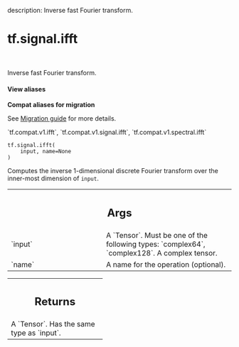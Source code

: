 description: Inverse fast Fourier transform.

<div itemscope itemtype="http://developers.google.com/ReferenceObject">
<meta itemprop="name" content="tf.signal.ifft" />
<meta itemprop="path" content="Stable" />
</div>

# tf.signal.ifft

<!-- Insert buttons and diff -->

<table class="tfo-notebook-buttons tfo-api nocontent" align="left">

</table>



Inverse fast Fourier transform.

<section class="expandable">
  <h4 class="showalways">View aliases</h4>
  <p>
<b>Compat aliases for migration</b>
<p>See
<a href="https://www.tensorflow.org/guide/migrate">Migration guide</a> for
more details.</p>
<p>`tf.compat.v1.ifft`, `tf.compat.v1.signal.ifft`, `tf.compat.v1.spectral.ifft`</p>
</p>
</section>

<pre class="devsite-click-to-copy prettyprint lang-py tfo-signature-link">
<code>tf.signal.ifft(
    input, name=None
)
</code></pre>



<!-- Placeholder for "Used in" -->

Computes the inverse 1-dimensional discrete Fourier transform over the
inner-most dimension of `input`.

<!-- Tabular view -->
 <table class="responsive fixed orange">
<colgroup><col width="214px"><col></colgroup>
<tr><th colspan="2"><h2 class="add-link">Args</h2></th></tr>

<tr>
<td>
`input`
</td>
<td>
A `Tensor`. Must be one of the following types: `complex64`, `complex128`.
A complex tensor.
</td>
</tr><tr>
<td>
`name`
</td>
<td>
A name for the operation (optional).
</td>
</tr>
</table>



<!-- Tabular view -->
 <table class="responsive fixed orange">
<colgroup><col width="214px"><col></colgroup>
<tr><th colspan="2"><h2 class="add-link">Returns</h2></th></tr>
<tr class="alt">
<td colspan="2">
A `Tensor`. Has the same type as `input`.
</td>
</tr>

</table>

